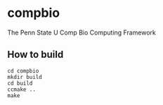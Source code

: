# compbio
The Penn State U Comp Bio Computing Framework

## How to build
```
cd compbio
mkdir build
cd build
ccmake ..
make
